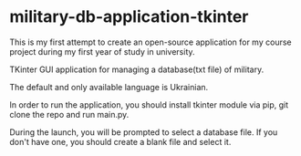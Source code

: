 # military-db-application-tkinter
This is my first attempt to create an open-source application for my course project during my first year of study in university.
 
TKinter GUI application for managing a database(txt file) of military.

The default and only available language is Ukrainian.

In order to run the application, you should install tkinter module via pip, git clone the repo and run main.py.

During the launch, you will be prompted to select a database file. If you don't have one, you should create a blank file and select it.

